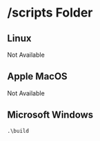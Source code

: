 # /scripts Folder

## Linux

Not Available

## Apple MacOS

Not Available

## Microsoft Windows

```cmd
.\build
```
